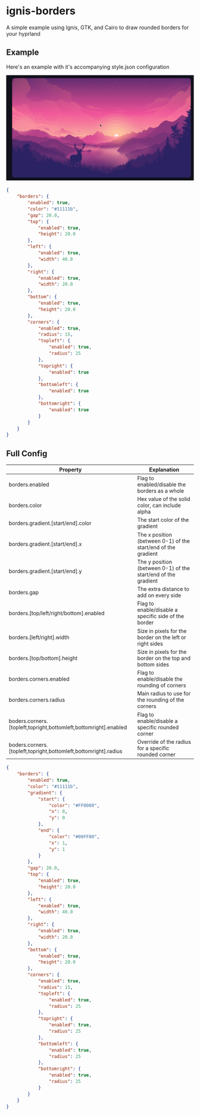 # ignis-borders

A simple example using Ignis, GTK, and Cairo to draw rounded borders for your hyprland

## Example

Here's an example with it's accompanying style.json configuration

![img](example.png)

```json
{
    "borders": {
        "enabled": true,
        "color": "#11111b",
        "gap": 20.0,
        "top": {
            "enabled": true,
            "height": 20.0
        },
        "left": {
            "enabled": true,
            "width": 40.0
        },
        "right": {
            "enabled": true,
            "width": 20.0
        },
        "bottom": {
            "enabled": true,
            "height": 20.0
        },
        "corners": {
            "enabled": true,
            "radius": 15,
            "topleft": {
                "enabled": true,
                "radius": 25
            },
            "topright": {
                "enabled": true
            },
            "bottomleft": {
                "enabled": true
            },
            "bottomright": {
                "enabled": true
            }
        }
    }
}
```

## Full Config

| Property | Explanation |
| --- | --- |
| borders.enabled | Flag to enabled/disable the borders as a whole |
| borders.color | Hex value of the solid color, can include alpha |
| borders.gradient.[start/end].color | The start color of the gradient |
| borders.gradient.[start/end].x | The x position (between 0-1) of the start/end of the gradient |
| borders.gradient.[start/end].y | The y position (between 0-1) of the start/end of the gradient |
| borders.gap | The extra distance to add on every side |
| borders.[top/left/right/bottom].enabled | Flag to enable/disable a specific side of the border |
| borders.[left/right].width | Size in pixels for the border on the left or right sides  |
| borders.[top/bottom].height | Size in pixels for the border on the top and bottom sides |
| borders.corners.enabled | Flag to enable/disable the rounding of corners |
| borders.corners.radius | Main radius to use for the rounding of the corners |
| boders.corners.[topleft,topright,bottomleft,bottomright].enabled | Flag to enable/disable a specific rounded corner |
| boders.corners.[topleft,topright,bottomleft,bottomright].radius | Override of the radius for a specific rounded corner |

```json
{
    "borders": {
        "enabled": true,
        "color": "#11111b",
        "gradient": {
            "start": {
                "color": "#FF0000",
                "x": 0,
                "y": 0
            },
            "end": {
                "color": "#00FF00",
                "x": 1,
                "y": 1
            }
        },
        "gap": 20.0,
        "top": {
            "enabled": true,
            "height": 20.0
        },
        "left": {
            "enabled": true,
            "width": 40.0
        },
        "right": {
            "enabled": true,
            "width": 20.0
        },
        "bottom": {
            "enabled": true,
            "height": 20.0
        },
        "corners": {
            "enabled": true,
            "radius": 15,
            "topleft": {
                "enabled": true,
                "radius": 25
            },
            "topright": {
                "enabled": true,
                "radius": 25
            },
            "bottomleft": {
                "enabled": true,
                "radius": 25
            },
            "bottomright": {
                "enabled": true,
                "radius": 25
            }
        }
    }
}
```


